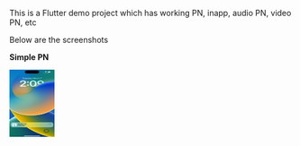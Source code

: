 This is a Flutter demo project which has working PN, inapp, audio PN, video PN, etc

Below are the screenshots

**Simple PN**

<img src="https://github.com/netcoretest/flutter_demo/blob/main/Simulator%20Screen%20Shot%20-%20iPhone%2014%20Pro%20-%202023-03-07%20at%2014.09.26.png" alt="Simple PN" width="80" height="120">
